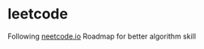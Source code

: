 # leetcode

Following [neetcode.io](https://neetcode.io/practice) Roadmap for better algorithm skill
